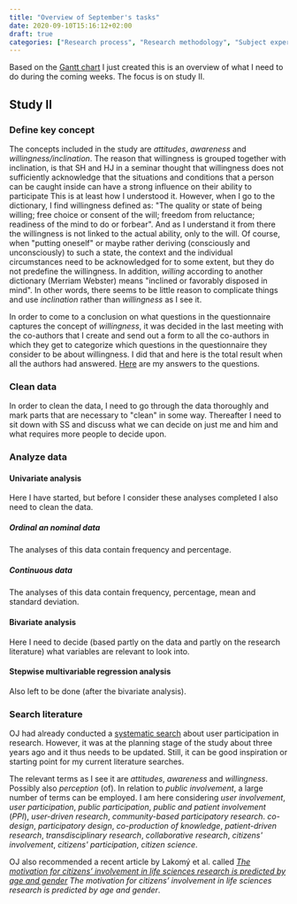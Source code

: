 ```yaml
---
title: "Overview of September's tasks"
date: 2020-09-10T15:16:12+02:00
draft: true
categories: ["Research process", "Research methodology", "Subject expertise"]
---
```


Based on the [Gantt chart](/images/gantt-chart-for-phd.png) I just created this is an overview of what I need to do during the coming weeks. The focus is on study II.

## Study II

### Define key concept
The concepts included in the study are *attitudes*, *awareness* and *willingness/inclination*. The reason that willingness is grouped together with inclination, is that SH and HJ in a seminar thought that willingness does not sufficiently acknowledge that the situations and conditions that a person can be caught inside can have a strong influence on their ability to participate This is at least how I understood it. However, when I go to the dictionary, I find willingness defined as: "The quality or state of being willing; free choice or consent of the will; freedom from reluctance; readiness of the mind to do or forbear". And as I understand it from there the willingness is not linked to the actual ability, only to the will. Of course, when "putting oneself" or maybe rather deriving (consciously and unconsciously) to such a state, the context and the individual circumstances need to be acknowledged for to some extent, but they do not predefine the willingness. In addition, *willing* according to another dictionary (Merriam Webster) means "inclined or favorably disposed in mind". In other words, there seems to be little reason to complicate things and use *inclination* rather than *willingness* as I see it.

In order to come to a conclusion on what questions in the questionnaire captures the concept of *willingness*, it was decided in the last meeting with the co-authors that I create and send out a form to all the co-authors in which they get to categorize which questions in the questionnaire they consider to be about willingness. I did that and here is the total result when all the authors had answered. [Here](/htmlfiles/200910-my-answers-to-willingness-form.html) are my answers to the questions.

### Clean data
In order to clean the data, I need to go through the data thoroughly and mark parts that are necessary to "clean" in some way. Thereafter I need to sit down with SS and discuss what we can decide on just me and him and what requires more people to decide upon.

### Analyze data

#### Univariate analysis
Here I have started, but before I consider these analyses completed I also need to clean the data.

##### Ordinal an nominal data
The analyses of this data contain frequency and percentage.

##### Continuous data
The analyses of this data contain frequency, percentage, mean and standard deviation.

#### Bivariate analysis
Here I need to decide (based partly on the data and partly on the research literature) what variables are relevant to look into.

#### Stepwise multivariable regression analysis
Also left to be done (after the bivariate analysis).

### Search literature
OJ had already conducted a [systematic search](/pdfs/200910-earlier-literature-search-on-user-participation.pdf) about user participation in research. However, it was at the planning stage of the study about three years ago and it thus needs to be updated. Still, it can be good inspiration or starting point for my current literature searches.

The relevant terms as I see it are *attitudes*, *awareness* and *willingness*. Possibly also *perception* (of). In relation to *public involvement*, a large number of terms can be employed. I am here considering *user involvement*, *user participation*, *public participation*, *public and patient involvement* (*PPI*), *user-driven research*, *community-based participatory research*. *co-design*, *participatory design*, *co-production of knowledge*, *patient-driven research*, *transdisciplinary research*, *collaborative research*, *citizens' involvement*, *citizens' participation*, *citizen science*.

OJ also recommended a recent article by Lakomý et al. called [ *The motivation for citizens’ involvement in life sciences research is predicted by age and gender*](/pdfs/lakomy2020.pdf) *The motivation for citizens’ involvement in life sciences research is predicted by age and gender*.




